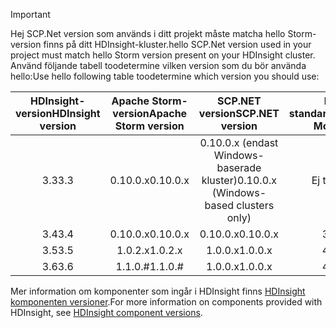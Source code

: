 > [!IMPORTANT]
> <span data-ttu-id="baa17-101">Hej SCP.Net version som används i ditt projekt måste matcha hello Storm-version finns på ditt HDInsight-kluster.</span><span class="sxs-lookup"><span data-stu-id="baa17-101">hello SCP.Net version used in your project must match hello Storm version present on your HDInsight cluster.</span></span> <span data-ttu-id="baa17-102">Använd följande tabell toodetermine vilken version som du bör använda hello:</span><span class="sxs-lookup"><span data-stu-id="baa17-102">Use hello following table toodetermine which version you should use:</span></span>
> 
> | <span data-ttu-id="baa17-103">HDInsight-version</span><span class="sxs-lookup"><span data-stu-id="baa17-103">HDInsight version</span></span> | <span data-ttu-id="baa17-104">Apache Storm-version</span><span class="sxs-lookup"><span data-stu-id="baa17-104">Apache Storm version</span></span> | <span data-ttu-id="baa17-105">SCP.NET version</span><span class="sxs-lookup"><span data-stu-id="baa17-105">SCP.NET version</span></span> | <span data-ttu-id="baa17-106">Monoljud standardversion</span><span class="sxs-lookup"><span data-stu-id="baa17-106">Default Mono version</span></span> |
> |:---:|:---:|:---:|:---:|
> | <span data-ttu-id="baa17-107">3.3</span><span class="sxs-lookup"><span data-stu-id="baa17-107">3.3</span></span> |<span data-ttu-id="baa17-108">0.10.0.x</span><span class="sxs-lookup"><span data-stu-id="baa17-108">0.10.0.x</span></span> |<span data-ttu-id="baa17-109">0.10.0.x (endast Windows-baserade kluster)</span><span class="sxs-lookup"><span data-stu-id="baa17-109">0.10.0.x (Windows-based clusters only)</span></span> | <span data-ttu-id="baa17-110">Ej tillämpligt</span><span class="sxs-lookup"><span data-stu-id="baa17-110">NA</span></span> |
> | <span data-ttu-id="baa17-111">3.4</span><span class="sxs-lookup"><span data-stu-id="baa17-111">3.4</span></span> |<span data-ttu-id="baa17-112">0.10.0.x</span><span class="sxs-lookup"><span data-stu-id="baa17-112">0.10.0.x</span></span> |<span data-ttu-id="baa17-113">0.10.0.x</span><span class="sxs-lookup"><span data-stu-id="baa17-113">0.10.0.x</span></span> | <span data-ttu-id="baa17-114">3.2.8</span><span class="sxs-lookup"><span data-stu-id="baa17-114">3.2.8</span></span> |
> | <span data-ttu-id="baa17-115">3.5</span><span class="sxs-lookup"><span data-stu-id="baa17-115">3.5</span></span> |<span data-ttu-id="baa17-116">1.0.2.x</span><span class="sxs-lookup"><span data-stu-id="baa17-116">1.0.2.x</span></span> |<span data-ttu-id="baa17-117">1.0.0.x</span><span class="sxs-lookup"><span data-stu-id="baa17-117">1.0.0.x</span></span> | <span data-ttu-id="baa17-118">4.2.1</span><span class="sxs-lookup"><span data-stu-id="baa17-118">4.2.1</span></span> |
> | <span data-ttu-id="baa17-119">3.6</span><span class="sxs-lookup"><span data-stu-id="baa17-119">3.6</span></span> |<span data-ttu-id="baa17-120">1.1.0.#</span><span class="sxs-lookup"><span data-stu-id="baa17-120">1.1.0.#</span></span> | <span data-ttu-id="baa17-121">1.0.0.x</span><span class="sxs-lookup"><span data-stu-id="baa17-121">1.0.0.x</span></span> | <span data-ttu-id="baa17-122">4.2.8</span><span class="sxs-lookup"><span data-stu-id="baa17-122">4.2.8</span></span> |
> 
> <span data-ttu-id="baa17-123">Mer information om komponenter som ingår i HDInsight finns [HDInsight komponenten versioner](../articles/hdinsight/hdinsight-component-versioning.md).</span><span class="sxs-lookup"><span data-stu-id="baa17-123">For more information on components provided with HDInsight, see [HDInsight component versions](../articles/hdinsight/hdinsight-component-versioning.md).</span></span>


